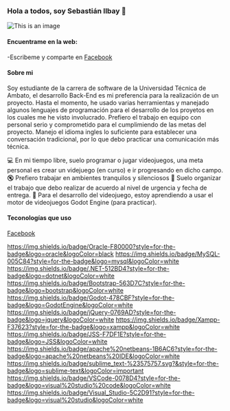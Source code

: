 ### Hola a todos, soy Sebastián Ilbay 👋

<!--
**ATLASSdeveloper/ATLASSdeveloper** is a ✨ _special_ ✨ repository because its `README.md` (this file) appears on your GitHub profile.

Here are some ideas to get you started:

- 🔭 I’m currently working on ...
- 🌱 I’m currently learning ...
- 👯 I’m looking to collaborate on ...
- 🤔 I’m looking for help with ...
- 💬 Ask me about ...
- 📫 How to reach me: ...
- 😄 Pronouns: ...
- ⚡ Fun fact: ...
-->
![This is an image](http://i.imgur.com/hV6uJKv.jpg)

#### Encuentrame en la web:

-Escribeme y comparte en [Facebook](https://www.facebook.com/sebastian.ilbay)

#### Sobre mi

Soy estudiante de la carrera de software de la Universidad Técnica de Ambato, el desarrollo Back-End es mi preferencia para la realización de un proyecto.
Hasta el momento, he usado varias herramientas y manejado algunos lenguajes de programación para el desarrollo de los proyetos en los cuales me he visto involucrado.
Prefiero el trabajo en equipo con personal serio y comprometido para el cumplimiendo de las metas del proyecto. 
Manejo el idioma ingles lo suficiente para establecer una conversación tradicional, por lo que debo practicar una comunicación más técnica.

:computer: En mi tiempo libre, suelo programar o jugar videojuegos, una meta personal es crear un videjuego (en curso) e ir progresando en dicho campo.
:mute: Prefiero trabajar en ambientes tranquilos y silenciosos
:date: Suelo organizar el trabajo que debo realizar de acuerdo al nivel de urgencia y fecha de entrega.
:construction: Para el desarrollo del videojuego, estoy aprendiendo a usar el motor de videojuegos Godot Engine (para practicar).

#### Teconologías que uso

[Facebook](https://img.shields.io/badge/Wordpress-21759B?style=for-the-badge&logo=wordpress&logoColor=white)

https://img.shields.io/badge/Oracle-F80000?style=for-the-badge&logo=oracle&logoColor=black
https://img.shields.io/badge/MySQL-005C84?style=for-the-badge&logo=mysql&logoColor=white
https://img.shields.io/badge/.NET-512BD4?style=for-the-badge&logo=dotnet&logoColor=white
https://img.shields.io/badge/Bootstrap-563D7C?style=for-the-badge&logo=bootstrap&logoColor=white
https://img.shields.io/badge/Godot-478CBF?style=for-the-badge&logo=GodotEngine&logoColor=white
	https://img.shields.io/badge/jQuery-0769AD?style=for-the-badge&logo=jquery&logoColor=white
  https://img.shields.io/badge/Xampp-F37623?style=for-the-badge&logo=xampp&logoColor=white
https://img.shields.io/badge/JSS-F7DF1E?style=for-the-badge&logo=JSS&logoColor=white
https://img.shields.io/badge/apache%20netbeans-1B6AC6?style=for-the-badge&logo=apache%20netbeans%20IDE&logoColor=white
https://img.shields.io/badge/sublime_text-%23575757.svg?&style=for-the-badge&logo=sublime-text&logoColor=important
https://img.shields.io/badge/VSCode-0078D4?style=for-the-badge&logo=visual%20studio%20code&logoColor=white
https://img.shields.io/badge/Visual_Studio-5C2D91?style=for-the-badge&logo=visual%20studio&logoColor=white


